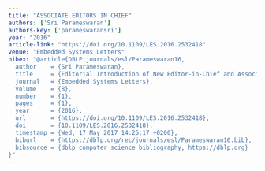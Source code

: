 ```yaml
---
title: "ASSOCIATE EDITORS IN CHIEF"
authors: ['Sri Parameswaran']
authors-key: ['parameswaransri']
year: "2016"
article-link: "https://doi.org/10.1109/LES.2016.2532418"
venue: "Embedded Systems Letters"
bibex: "@article{DBLP:journals/esl/Parameswaran16,
  author    = {Sri Parameswaran},
  title     = {Editorial Introduction of New Editor-in-Chief and Associate Editors},
  journal   = {Embedded Systems Letters},
  volume    = {8},
  number    = {1},
  pages     = {1},
  year      = {2016},
  url       = {https://doi.org/10.1109/LES.2016.2532418},
  doi       = {10.1109/LES.2016.2532418},
  timestamp = {Wed, 17 May 2017 14:25:17 +0200},
  biburl    = {https://dblp.org/rec/journals/esl/Parameswaran16.bib},
  bibsource = {dblp computer science bibliography, https://dblp.org}
}"
---
```


